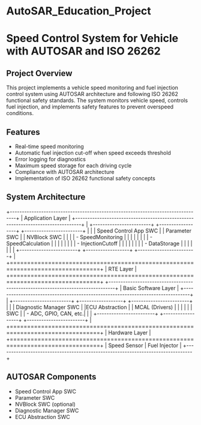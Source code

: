 # AutoSAR_Education_Project

# Speed Control System for Vehicle with AUTOSAR and ISO 26262

## Project Overview
This project implements a vehicle speed monitoring and fuel injection control system using AUTOSAR architecture and following ISO 26262 functional safety standards. The system monitors vehicle speed, controls fuel injection, and implements safety features to prevent overspeed conditions.

## Features
- Real-time speed monitoring
- Automatic fuel injection cut-off when speed exceeds threshold
- Error logging for diagnostics
- Maximum speed storage for each driving cycle
- Compliance with AUTOSAR architecture
- Implementation of ISO 26262 functional safety concepts

## System Architecture
+--------------------------------------------------------------------------------+
|                              Application Layer                                  |
+--------------------------------------------------------------------------------+
|  +------------------------+  +------------------+  +------------------------+   |
|  |  Speed Control App SWC |  |  Parameter SWC   |  |      NVBlock SWC       |   |
|  |  - SpeedMonitoring     |  |                  |  |                        |   |
|  |  - SpeedCalculation    |  |                  |  |                        |   |
|  |  - InjectionCutoff     |  |                  |  |                        |   |
|  |  - DataStorage         |  |                  |  |                        |   |
|  +------------------------+  +------------------+  +------------------------+   |
+================================================================================+
|                                  RTE Layer                                      |
+================================================================================+
+--------------------------------------------------------------------------------+
|                            Basic Software Layer                                 |
+--------------------------------------------------------------------------------+
|  +------------------------+  +------------------+  +------------------------+   |
|  | Diagnostic Manager SWC |  |ECU Abstraction   |  |    MCAL (Drivers)      |   |
|  |                        |  |      SWC         |  | - ADC, GPIO, CAN, etc.|   |
|  +------------------------+  +------------------+  +------------------------+   |
+================================================================================+
|                               Hardware Layer                                    |
+================================================================================+
|                   Speed Sensor           |          Fuel Injector               |
+--------------------------------------------------------------------------------+



## AUTOSAR Components
- Speed Control App SWC
- Parameter SWC
- NVBlock SWC (optional)
- Diagnostic Manager SWC
- ECU Abstraction SWC
